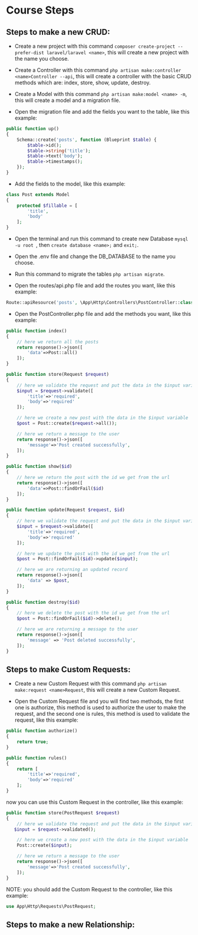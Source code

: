 # Course Steps

## Steps to make a new CRUD:
* Create a new project with this command `composer create-project --prefer-dist laravel/laravel <name>`, this will create a new project with the name you choose.

* Create a Controller with this command `php artisan make:controller <name>Controller --api`, this will create a controller with the basic CRUD methods which are: index, store, show, update, destroy.

* Create a Model with this command `php artisan make:model <name> -m`, this will create a model and a migration file.

* Open the migration file and add the fields you want to the table, like this example:

```php
public function up()
{
    Schema::create('posts', function (Blueprint $table) {
        $table->id();
        $table->string('title');
        $table->text('body');
        $table->timestamps();
    });
}
```
* Add the fields to the model, like this example:

```php
class Post extends Model
{
    protected $fillable = [
        'title',
        'body'
    ];
}
```

* Open the terminal and run this command to create new Database `mysql -u root `, then `create database <name>;` and `exit;`.

* Open the .env file and change the DB_DATABASE to the name you choose.

* Run this command to migrate the tables `php artisan migrate`.

* Open the routes/api.php file and add the routes you want, like this example:

```php
Route::apiResource('posts', \App\Http\Controllers\PostController::class);
```

* Open the PostController.php file and add the methods you want, like this example:

```php
public function index()
{
    // here we return all the posts
    return response()->json([
        'data'=>Post::all()
    ]);
}

public function store(Request $request)
{
    // here we validate the request and put the data in the $input variable
    $input = $request->validate([
        'title'=>'required',
        'body'=>'required'
    ]);

    // here we create a new post with the data in the $input variable
    $post = Post::create($request->all());

    // here we return a message to the user
    return response()->json([
        'message'=>'Post created successfully',
    ]);
}

public function show($id)
{
    // here we return the post with the id we get from the url
    return response()->json([
        'data'=>Post::findOrFail($id)
    ]);
}

public function update(Request $request, $id)
{
    // here we validate the request and put the data in the $input variable
    $input = $request->validate([
        'title'=>'required',
        'body'=>'required'
    ]);

    // here we update the post with the id we get from the url
    $post = Post::findOrFail($id)->update($input);

    // here we are returning an updated record
    return response()->json([
        'data' => $post,
    ]);
}

public function destroy($id)
{
    // here we delete the post with the id we get from the url
    $post = Post::findOrFail($id)->delete();

    // here we are returning a message to the user
    return response()->json([
        'message' => 'Post deleted successfully',
    ]);
}
```

## Steps to make Custom Requests:

* Create a new Custom Request with this command `php artisan make:request <name>Request`, this will create a new Custom Request.

* Open the Custom Request file and you will find two methods, the first one is authorize, this method is used to authorize the user to make the request, and the second one is rules, this method is used to validate the request, like this example:

```php
public function authorize()
{
    return true;
}

public function rules()
{
    return [
        'title'=>'required',
        'body'=>'required'
    ];
}
```
now you can use this Custom Request in the controller, like this example:

```php
public function store(PostRequest $request)
{
    // here we validate the request and put the data in the $input variable
   $input = $request->validated();

    // here we create a new post with the data in the $input variable
    Post::create($input);

    // here we return a message to the user
    return response()->json([
        'message'=>'Post created successfully',
    ]);
}
```
NOTE: you should add the Custom Request to the controller, like this example:

```php
use App\Http\Requests\PostRequest;
```

## Steps to make a new Relationship:


